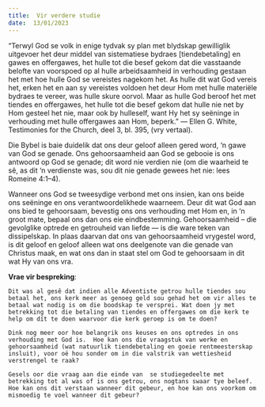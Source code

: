 ```yaml
---
title:  Vir verdere studie
date:  13/01/2023
---
```


“Terwyl God se volk in enige tydvak sy plan met blydskap gewilliglik uitgevoer het deur middel van sistematiese bydraes [tiendebetaling] en gawes en offergawes, het hulle tot die besef gekom dat die vasstaande belofte van voorspoed op al hulle arbeidsaamheid in verhouding gestaan het met hoe hulle God se vereistes nagekom het. As hulle dit wat God vereis het, erken het en aan sy vereistes voldoen het deur Hom met hulle materiële bydraes te vereer, was hulle skure oorvol. Maar as hulle God beroof het met tiendes en offergawes, het hulle tot die besef gekom dat hulle nie net by Hom gesteel het nie, maar ook by hulleself, want Hy het sy seëninge in verhouding met hulle offergawes aan Hom, beperk.” — Ellen G. White, Testimonies for the Church, deel 3, bl. 395, (vry vertaal).

Die Bybel is baie duidelik dat ons deur geloof alleen gered word, ‘n gawe van God se genade. Ons gehoorsaamheid aan God se gebooie is ons antwoord op God se genade; dit word nie verdien nie (om die waarheid te sê, as dit ‘n verdienste was, sou dit nie genade gewees het nie: lees Romeine 4:1–4).

Wanneer ons God se tweesydige verbond met ons insien, kan ons beide ons seëninge en ons verantwoordelikhede waarneem. Deur dit wat God aan ons bied te gehoorsaam, bevestig ons ons verhouding met Hom en, in ‘n groot mate, bepaal ons dan ons eie eindbestemming. Gehoorsaamheid – die gevolglike optrede en getrouheid van liefde — is die ware teken van dissipelskap. In plaas daarvan dat ons van gehoorsaamheid vrygestel word, is dit geloof en geloof alleen wat ons deelgenote van die genade van Christus maak, en wat ons dan in staat stel om God te gehoorsaam in dit wat Hy van ons vra.

**Vrae vir bespreking**:

`Dit was al gesê dat indien alle Adventiste getrou hulle tiendes sou betaal het, ons kerk meer as genoeg geld sou gehad het om vir alles te betaal wat nodig is om die boodskap te versprei. Wat doen jy met betrekking tot die betaling van tiendes en offergawes om die kerk te help om dít te doen waarvoor die kerk geroep is om te doen?`

`Dink nog meer oor hoe belangrik ons keuses en ons optredes in ons verhouding met God is.  Hoe kan ons die vraagstuk van werke en gehoorsaamheid (wat natuurlik tiendebetaling en goeie rentmeesterskap insluit), voor oë hou sonder om in die valstrik van wettiesheid verstrengel te raak?`

`Gesels oor die vraag aan die einde van  se studiegedeelte met betrekking tot al was of is ons getrou, ons nogtans swaar tye beleef.  Hoe kan ons dit verstaan wanneer dit gebeur, en hoe kan ons voorkom om mismoedig te voel wanneer dit gebeur?`